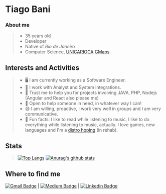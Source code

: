 # Tiago Bani 
### About me 

> * 35 years old
> * Developer
> * Native of *Rio de Janeiro*
> * Computer Science, 
[UNICARIOCA](https://unicarioca.edu.br/)
[GMaps](https://www.google.com.br/maps/place/UniCarioca/@-22.926347,-43.2119852,17z/data=!3m1!4b1!4m5!3m4!1s0x997fb24a7ef231:0x548e9e1c757e54dc!8m2!3d-22.926352!4d-43.2097965)

## Interests and Activities

> - :desktop_computer: I am currently working as a Software Engineer.
> - 🌱 I work with Analyst and System integrations.
> - 👯 Trust me to help you for projects involving JAVA, PHP, Nodejs (Angular and React also please me)
> - 💬 Open to help someone in need, in whatever way I can!
> - 😄 I am willing, proactive, I work very well in groups and I am very communicative.
> - :clown_face: Fun facts: I like to read while listening to music, I like to do everything while listening to music, actually. I love games, new languages and I'm a [distro hoping](https://www.urbandictionary.com/define.php?term=distrohopper) (in rehab). 

## Stats

> [![Top Langs](https://github-readme-stats.vercel.app/api/top-langs/?username=tiagobani&exclude_repo=portfolio-tcb,tiagobani.github.io&show_icons=true&hide=html,teX&theme=dracula)](https://github.com/anuraghazra/github-readme-stats) [![Anurag's github stats](https://github-readme-stats.vercel.app/api?username=tiagobani&show_icons=true&theme=dracula)](https://github.com/anuraghazra/github-readme-stats) 

## Where to find me

[![Gmail Badge](https://img.shields.io/badge/-tiagobani01@gmail.com-c14438?style=flat-square&logo=Gmail&logoColor=white&link=mailto:tiagobani01@gmail.com)](mailto:tiagobani01@gmail.com) | [![Medium Badge](https://img.shields.io/badge/-tiago.bani01-black?style=flat-square&logo=Medium&logoColor=white&link=https://medium.com/@tiago.bani01)](https://medium.com/@tiago.bani01) | [![Linkedin Badge](https://img.shields.io/badge/-TiagoBani-blue?style=flat-square&logo=Linkedin&logoColor=white&link=https://www.linkedin.com/in/tiago-bani-1b8b184a/)](https://www.linkedin.com/in/tiago-bani-1b8b184a/)


<!--
**TiagoBani/tiagobani** is a ✨ _special_ ✨ repository because its `README.md` (this file) appears on your GitHub profile.

Here are some ideas to get you started:

- 🔭 I’m currently working on ...
- 🌱 I’m currently learning ...
- 👯 I’m looking to collaborate on ...
- 🤔 I’m looking for help with ...
- 💬 Ask me about ...
- 📫 How to reach me: ...
- 😄 Pronouns: ...
- ⚡ Fun fact: ...
-->
